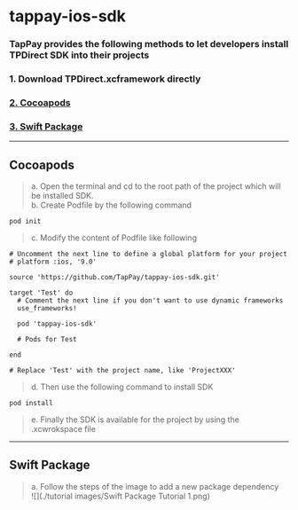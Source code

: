 # tappay-ios-sdk

### TapPay provides the following methods to let developers install TPDirect SDK into their projects

### 1. Download TPDirect.xcframework directly
### [2. Cocoapods](#cocoapods)
### [3. Swift Package](#package)

***
<a name="cocoapods"></a>
## Cocoapods
> a. Open the terminal and cd to the root path of the project which will be installed SDK. <br>
> b. Create Podfile by the following command
```
pod init
```
> c. Modify the content of Podfile like following
```
# Uncomment the next line to define a global platform for your project
# platform :ios, '9.0'

source 'https://github.com/TapPay/tappay-ios-sdk.git'

target 'Test' do
  # Comment the next line if you don't want to use dynamic frameworks
  use_frameworks!

  pod 'tappay-ios-sdk'

  # Pods for Test

end

# Replace 'Test' with the project name, like 'ProjectXXX'
```
> d. Then use the following command to install SDK
```
pod install
```
> e. Finally the SDK is available for the project by using the .xcwrokspace file

***
<a name="package"></a>
## Swift Package

> a. Follow the steps of the image to add a new package dependency <br>
![](./tutorial images/Swift Package Tutorial 1.png)
